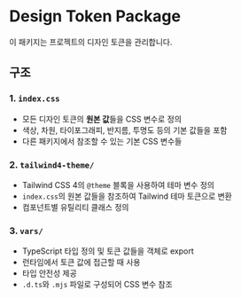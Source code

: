 # Design Token Package

이 패키지는 프로젝트의 디자인 토큰을 관리합니다.

## 구조

### 1. `index.css`

- 모든 디자인 토큰의 **원본 값**들을 CSS 변수로 정의
- 색상, 차원, 타이포그래피, 반지름, 투명도 등의 기본 값들을 포함
- 다른 패키지에서 참조할 수 있는 기본 CSS 변수들

### 2. `tailwind4-theme/`

- Tailwind CSS 4의 `@theme` 블록을 사용하여 테마 변수 정의
- `index.css`의 원본 값들을 참조하여 Tailwind 테마 토큰으로 변환
- 컴포넌트별 유틸리티 클래스 정의

### 3. `vars/`

- TypeScript 타입 정의 및 토큰 값들을 객체로 export
- 런타임에서 토큰 값에 접근할 때 사용
- 타입 안전성 제공
- `.d.ts`와 `.mjs` 파일로 구성되어 CSS 변수 참조
